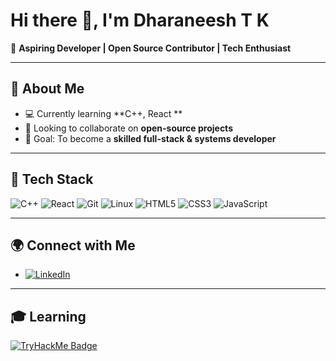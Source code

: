 # Hi there 👋, I'm Dharaneesh T K   

🚀 **Aspiring Developer | Open Source Contributor | Tech Enthusiast**  

---

## 🌟 About Me  
- 💻 Currently learning **C++, React **  
- 🤝 Looking to collaborate on **open-source projects**  
- 🎯 Goal: To become a **skilled full-stack & systems developer**  

---

## 🔧 Tech Stack  
![C++](https://img.shields.io/badge/C++-00599C?style=for-the-badge&logo=cplusplus&logoColor=white)
![React](https://img.shields.io/badge/React-20232A?style=for-the-badge&logo=react&logoColor=61DAFB)
![Git](https://img.shields.io/badge/Git-F05032?style=for-the-badge&logo=git&logoColor=white)
![Linux](https://img.shields.io/badge/Linux-FCC624?style=for-the-badge&logo=linux&logoColor=black)
![HTML5](https://img.shields.io/badge/HTML5-E34F26?style=for-the-badge&logo=html5&logoColor=white)
![CSS3](https://img.shields.io/badge/CSS3-1572B6?style=for-the-badge&logo=css3&logoColor=white)
![JavaScript](https://img.shields.io/badge/JavaScript-F7DF1E?style=for-the-badge&logo=javascript&logoColor=black)

---

## 🌍 Connect with Me  

- [![LinkedIn](https://img.shields.io/badge/LinkedIn-0A66C2?style=for-the-badge&logo=linkedin&logoColor=white)](https://www.linkedin.com/in/dharaneesh-t-k-15123631b/?trk=public-profile-join-page)

---
## 🎓 Learning

[![TryHackMe Badge](https://images.weserv.nl/?url=tryhackme-badges.s3.amazonaws.com/dharaneeshtk8055.png)](https://tryhackme.com/p/dharaneeshtk8055)
